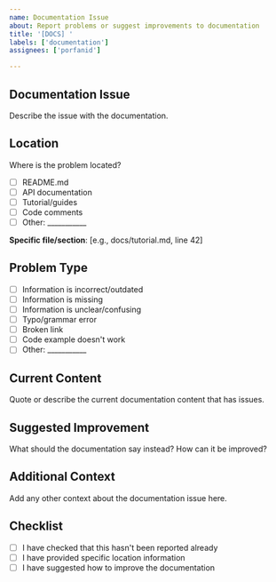 ```yaml
---
name: Documentation Issue
about: Report problems or suggest improvements to documentation
title: '[DOCS] '
labels: ['documentation']
assignees: ['porfanid']

---
```


## Documentation Issue
Describe the issue with the documentation.

## Location
Where is the problem located?
- [ ] README.md
- [ ] API documentation
- [ ] Tutorial/guides
- [ ] Code comments
- [ ] Other: ___________

**Specific file/section**: [e.g., docs/tutorial.md, line 42]

## Problem Type
- [ ] Information is incorrect/outdated
- [ ] Information is missing
- [ ] Information is unclear/confusing
- [ ] Typo/grammar error
- [ ] Broken link
- [ ] Code example doesn't work
- [ ] Other: ___________

## Current Content
Quote or describe the current documentation content that has issues.

## Suggested Improvement
What should the documentation say instead? How can it be improved?

## Additional Context
Add any other context about the documentation issue here.

## Checklist
- [ ] I have checked that this hasn't been reported already
- [ ] I have provided specific location information
- [ ] I have suggested how to improve the documentation